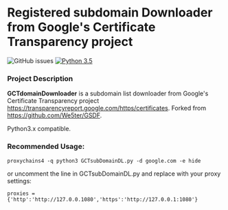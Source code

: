 # Registered subdomain Downloader from Google's Certificate Transparency project

![GitHub issues](https://img.shields.io/github/issues/Justsoos/GCTdomainDownloader.svg)
[![Python 3.5](https://img.shields.io/badge/python-3.5-yellow.svg)](https://www.python.org)

### Project Description

**GCTdomainDownloader** is a subdomain list downloader from Google's Certificate Transparency project https://transparencyreport.google.com/https/certificates. Forked from https://github.com/We5ter/GSDF.

Python3.x compatible.

### Recommended Usage:

```
proxychains4 -q python3 GCTsubDomainDL.py -d google.com -e hide
```

or uncomment the line in GCTsubDomainDL.py and replace with your proxy settings:

```
proxies = {'http':'http://127.0.0.1080','https':'http://127.0.0.1:1080'}
```
